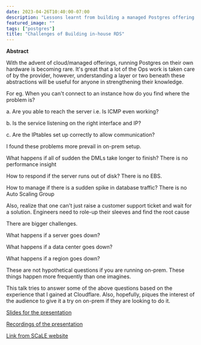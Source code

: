 ```yaml
---
date: 2023-04-26T10:40:00-07:00
description: "Lessons learnt from building a managed Postgres offering using Open Source tools"
featured_image: ""
tags: ["postgres"]
title: "Challenges of Building in-house RDS"
---
```


**Abstract**

With the advent of cloud/managed offerings, running Postgres on their own hardware is becoming rare. It's great that a lot of the Ops work is taken care of by the provider, however, understanding a layer or two beneath these abstractions will be useful for anyone in strengthening their knowledge.

For eg. When you can't connect to an instance how do you find where the problem is?

a. Are you able to reach the server i.e. Is ICMP even working? 

b. Is the service listening on the right interface and IP? 

c. Are the IPtables set up correctly to allow communication? 

I found these problems more prevail in on-prem setup.


What happens if all of sudden the DMLs take longer to finish? There is no performance insight

How to respond if the server runs out of disk? There is no EBS. 

How to manage if there is a sudden spike in database traffic? There is no Auto Scaling Group

 

Also, realize that one can't just raise a customer support ticket and wait for a solution. Engineers need to role-up their sleeves and find the root cause

There are bigger challenges.

What happens if a server goes down?

What happens if a data center goes down?

What happens if a region goes down?


These are not hypothetical questions if you are running on-prem. These things happen more frequently than one imagines. 


This talk tries to answer some of the above questions based on the experience that I gained at Cloudflare. Also, hopefully, piques the interest of the audience to give it a try on on-prem if they are looking to do it.

[Slides for the presentation](https://docs.google.com/presentation/d/1SbkgBdHK0vcGTIQT_C2b-WxUoQyGU4-9fH3OzhRY_no/edit?usp=sharing)

[Recordings of the presentation](https://www.youtube.com/watch?v=cBVRtrEhbDo)

[Link from SCaLE website](https://www.socallinuxexpo.org/scale/20x/presentations/challenges-building-house-rds)


